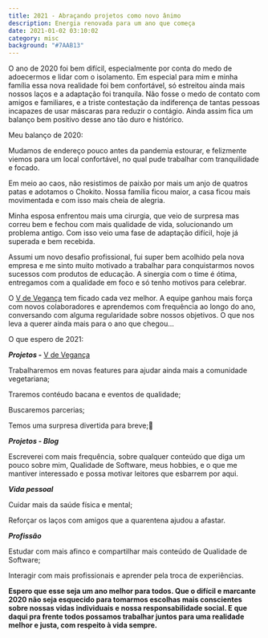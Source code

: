 ```yaml
---
title: 2021 - Abraçando projetos como novo ânimo
description: Energia renovada para um ano que começa
date: 2021-01-02 03:10:02
category: misc
background: "#7AAB13"
---
```

O ano de 2020 foi bem difícil, especialmente por conta do medo de adoecermos e lidar com o isolamento. Em especial para mim e minha família essa nova realidade foi bem confortável, só estreitou ainda mais nossos laços e a adaptação foi tranquila. Não fosse o medo de contato com amigos e familiares, e a triste contestação da indiferença de tantas pessoas incapazes de usar máscaras para reduzir o contágio. Ainda assim fica um balanço bem positivo desse ano tão duro e histórico.

Meu balanço de 2020:

Mudamos de endereço pouco antes da pandemia estourar, e felizmente viemos para um local confortável, no qual pude trabalhar com tranquilidade e focado.

Em meio ao caos, não resistimos de paixão por mais um anjo de quatros patas e adotamos o Chokito. Nossa família ficou maior, a casa ficou mais movimentada e com isso mais cheia de alegria.

Minha esposa enfrentou mais uma cirurgia, que veio de surpresa mas correu bem e fechou com mais qualidade de vida, solucionando um problema antigo. Com isso veio uma fase de adaptação difícil, hoje já superada e bem recebida.

Assumi um novo desafio profissional, fui super bem acolhido pela nova empresa e me sinto muito motivado a trabalhar para conquistarmos novos sucessos com produtos de educação. A sinergia com o time é ótima, entregamos com a qualidade em foco e só tenho motivos para celebrar.

O [V de Vegança](https://vdeveganca.com.br/) tem ficado cada vez melhor. A equipe ganhou mais força com novos colaboradores e aprendemos com frequência ao longo do ano, conversando com alguma regularidade sobre nossos objetivos. O que nos leva a querer ainda mais para o ano que chegou...

O que espero de 2021:

***Projetos -*** [V de Vegança](https://vdeveganca.com.br/)

Trabalharemos em novas features para ajudar ainda mais a comunidade vegetariana;

Traremos contéudo bacana e eventos de qualidade;

Buscaremos parcerias;

Temos uma surpresa divertida para breve;

***Projetos - Blog***

Escreverei com mais frequência, sobre qualquer conteúdo que diga um pouco sobre mim, Qualidade de Software, meus hobbies, e o que me mantiver interessado e possa motivar leitores que esbarrem por aqui.

***Vida pessoal***

Cuidar mais da saúde física e mental;

Reforçar os laços com amigos que a quarentena ajudou a afastar.

***Profissão***

Estudar com mais afinco e compartilhar mais conteúdo de Qualidade de Software;

Interagir com mais profissionais e aprender pela troca de experiências.



**Espero que esse seja um ano melhor para todos. Que o difícil e marcante 2020 não seja esquecido para tomarmos escolhas mais conscientes sobre nossas vidas individuais e nossa responsabilidade social. E que daqui pra frente todos possamos trabalhar juntos para uma realidade melhor e justa, com respeito à vida sempre.**